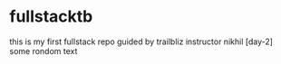 # fullstacktb
this is my first fullstack repo guided by trailbliz
instructor nikhil [day-2] some rondom text
 
